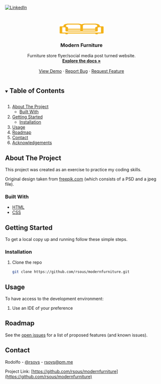 <!--
*** Thanks for checking out the Best-README-Template. If you have a suggestion
*** that would make this better, please fork the repo and create a pull request
*** or simply open an issue with the tag "enhancement".
*** Thanks again! Now go create something AMAZING! :D
***
***
***
*** To avoid retyping too much info. Do a search and replace for the following:
*** github_username, repo_name, twitter_handle, email, project_title, project_description
-->

<!-- PROJECT SHIELDS -->
<!--
*** I'm using markdown "reference style" links for readability.
*** Reference links are enclosed in brackets [ ] instead of parentheses ( ).
*** See the bottom of this document for the declaration of the reference variables
*** for contributors-url, forks-url, etc. This is an optional, concise syntax you may use.
*** https://www.markdownguide.org/basic-syntax/#reference-style-links
-->

[![LinkedIn][linkedin-shield]][linkedin-url]

<!-- PROJECT LOGO -->
<br />
<p align="center">
  <a href="https://github.com/rsous/modernfurniture">
    <img src="img/logo.svg" alt="Logo" width="145" height="35">
  </a>

  <h3 align="center">Modern Furniture</h3>

  <p align="center">
    Furniture store flyer/social media post turned website.
    <br />
    <a href="https://github.com/rsous/desafioAlura"><strong>Explore the docs »</strong></a>
    <br />
    <br />
    <a href="https://rsous.github.io/modernfurniture/">View Demo</a>
    ·
    <a href="https://github.com/rsous/modernfurniture/issues">Report Bug</a>
    ·
    <a href="https://github.com/rsous/modernfurniture/issues">Request Feature</a>
  </p>
</p>

<!-- TABLE OF CONTENTS -->
<details open="open">
  <summary><h2 style="display: inline-block">Table of Contents</h2></summary>
  <ol>
    <li>
      <a href="#about-the-project">About The Project</a>
      <ul>
        <li><a href="#built-with">Built With</a></li>
      </ul>
    </li>
    <li>
      <a href="#getting-started">Getting Started</a>
      <ul>
        <li><a href="#installation">Installation</a></li>
      </ul>
    </li>
    <li><a href="#usage">Usage</a></li>
    <li><a href="#roadmap">Roadmap</a></li>
    <li><a href="#contact">Contact</a></li>
    <li><a href="#acknowledgements">Acknowledgements</a></li>
  </ol>
</details>

<!-- ABOUT THE PROJECT -->

## About The Project

This project was created as an exercise to practice my coding skills.

Original design taken from [freepik.com](https://www.freepik.com/free-psd/furniture-sale-social-media-instagram-post-template_13472841.htm) (which consists of a PSD and a jpeg file).

### Built With

- [HTML]()
- [CSS]()

<!-- GETTING STARTED -->

## Getting Started

To get a local copy up and running follow these simple steps.

### Installation

1. Clone the repo
   ```sh
   git clone https://github.com/rsous/modernfurniture.git
   ```

<!-- USAGE EXAMPLES -->

## Usage

To have access to the development environment:

1. Use an IDE of your preference

<!-- ROADMAP -->

## Roadmap

See the [open issues](https://github.com/rsous/modernfurniture/issues) for a list of proposed features (and known issues).

<!-- CONTACT -->

## Contact

Rodolfo - [@rsovs](https://twitter.com/rsovs) - rsovs@pm.me

Project Link: [https://github.com/rsous/modernfurniture](https://github.com/rsous/modernfurniture)

<!-- ACKNOWLEDGEMENTS -->

<!-- MARKDOWN LINKS & IMAGES -->
<!-- https://www.markdownguide.org/basic-syntax/#reference-style-links -->

[contributors-shield]: https://img.shields.io/github/contributors/rsous/repo.svg?style=for-the-badge
[contributors-url]: https://github.com/rsous/repo/graphs/contributors
[forks-shield]: https://img.shields.io/github/forks/rsous/repo.svg?style=for-the-badge
[forks-url]: https://github.com/rsous/repo/network/members
[stars-shield]: https://img.shields.io/github/stars/rsous/repo.svg?style=for-the-badge
[stars-url]: https://github.com/rsous/repo/stargazers
[issues-shield]: https://img.shields.io/github/issues/rsous/repo.svg?style=for-the-badge
[issues-url]: https://github.com/rsous/repo/issues
[license-shield]: https://img.shields.io/github/license/rsous/repo.svg?style=for-the-badge
[license-url]: https://github.com/rsous/repo/blob/master/LICENSE.txt
[linkedin-shield]: https://img.shields.io/badge/-LinkedIn-black.svg?style=for-the-badge&logo=linkedin&colorB=555
[linkedin-url]: https://linkedin.com/in/rsovs
